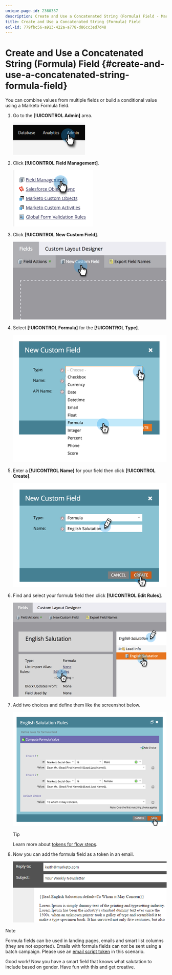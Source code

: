 ```yaml
---
unique-page-id: 2360337
description: Create and Use a Concatenated String (Formula) Field - Marketo Docs - Product Documentation
title: Create and Use a Concatenated String (Formula) Field
exl-id: 779fbc56-a913-422a-a778-d86cc3ed7d48
---
```

# Create and Use a Concatenated String (Formula) Field {#create-and-use-a-concatenated-string-formula-field}

You can combine values from multiple fields or build a conditional value using a Marketo Formula field.

1. Go to the **[!UICONTROL Admin]** area.

   ![](assets/create-and-use-a-concatenated-string-formula-field-1.png)

1. Click **[!UICONTROL Field Management]**.

   ![](assets/create-and-use-a-concatenated-string-formula-field-2.png)

1. Click **[!UICONTROL New Custom Field]**.

   ![](assets/create-and-use-a-concatenated-string-formula-field-3.png)

1. Select **[!UICONTROL Formula]** for the **[!UICONTROL Type]**.

   ![](assets/create-and-use-a-concatenated-string-formula-field-4.png)

1. Enter a **[!UICONTROL Name]** for your field then click **[!UICONTROL Create]**.

   ![](assets/create-and-use-a-concatenated-string-formula-field-5.png)

1. Find and select your formula field then click **[!UICONTROL Edit Rules]**.

   ![](assets/create-and-use-a-concatenated-string-formula-field-6.png)

1. Add two choices and define them like the screenshot below.

   ![](assets/create-and-use-a-concatenated-string-formula-field-7.png)

   >[!TIP]
   >
   >Learn more about [tokens for flow steps](/help/marketo/product-docs/core-marketo-concepts/smart-campaigns/flow-actions/use-tokens-in-flow-steps.md).

1. Now you can add the formula field as a token in an email.

   ![](assets/create-and-use-a-concatenated-string-formula-field-8.png)

>[!NOTE]
>
>Formula fields can be used in landing pages, emails and smart list columns (they are not exported). Emails with formula fields can _not_ be sent using a batch campaign. Please use an [email script token](/help/marketo/product-docs/email-marketing/general/using-tokens/create-an-email-script-token.md) in this scenario.

Good work! Now you have a smart field that knows what salutation to include based on gender. Have fun with this and get creative.
